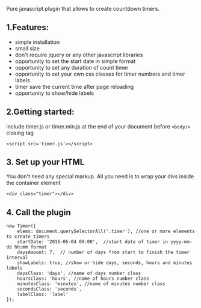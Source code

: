 Pure javascript plugin that allows to create countdown timers.

## 1.Features:
* simple installation
* small size
* don't require jquery or any other javascript libraries
* opportunity to set the start date in simple format
* opportunity to set any duration of count timer
* opportunity to set your own css classes for timer numbers and timer labels
* timer save the current time after page reloading
* opportunity to show/hide labels

## 2.Getting started:

include timer.js or timer.min.js at the end of your document before `<body/> `closing tag

`<script src='timer.js'></script>`

## 3. Set up your HTML

 You don't need any special markup. All you need is to wrap your divs inside the container element

`<div class="timer"></div>`

## 4. Call the plugin
```
new Timer({
    elems: document.querySelectorAll('.timer'), //one or more elements to create timers
	startDate: '2016-06-04 00:00',  //start date of timer in yyyy-mm-dd hh:mm format
	daysAmount: 7,  // number of days from start to finish the timer interval
	showLabels: true, //show or hide days, seconds, hours and minutes labels
	daysClass: 'days', //name of days number class
	hoursClass: 'hours', //name of hours number class
	minutesClass: 'minutes', //name of minutes number class
	secondsClass: 'seconds',
	labelClass: 'label'
});
```
